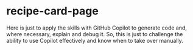 # recipe-card-page
Here is just to apply the skills with GitHub Copilot to generate code and, where necessary, explain and debug it. So, this is just to challenge the ability to use Copilot effectively and know when to take over manually. 
